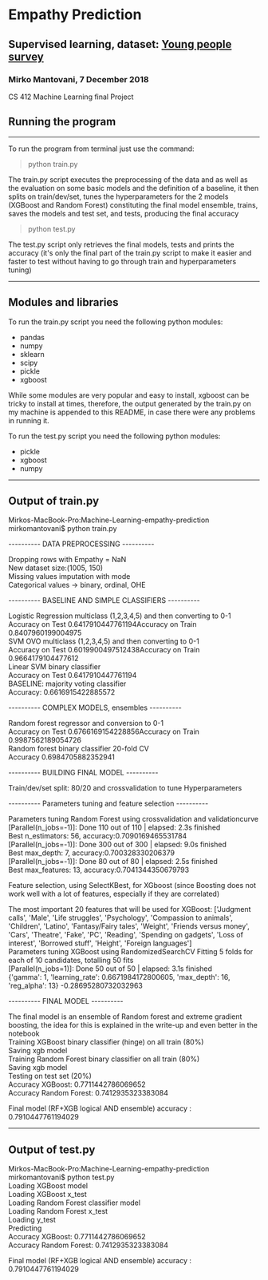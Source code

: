 # Empathy Prediction
## Supervised learning, dataset: [Young people survey](https://www.kaggle.com/miroslavsabo/young-people-survey/)
### Mirko Mantovani, 7 December 2018

CS 412 Machine Learning final Project

## Running the program
---
To run the program from terminal just use the command:  

> python train.py

The train.py script executes the preprocessing of the data and as well as the evaluation on some basic models and the definition of a baseline,
it then splits on train/dev/set, tunes the hyperparameters for the 2 models (XGBoost and Random Forest) constituting the final model ensemble, trains, saves the models and test set, and tests, producing the final accuracy

> python test.py

The test.py script only retrieves the final models, tests and prints the accuracy (it's only the final part of the train.py script to make it easier and faster to test without having to go through train and hyperparameters tuning)

---
## Modules and libraries
To run the train.py script you need the following python modules:
* pandas
* numpy
* sklearn
* scipy
* pickle
* xgboost

While some modules are very popular and easy to install, xgboost can be tricky to install at times, therefore, the output generated by the train.py on my machine is appended to this README, in case there were any problems in running it.

To run the test.py script you need the following python modules:
* pickle
* xgboost
* numpy
---
## Output of train.py

Mirkos-MacBook-Pro:Machine-Learning-empathy-prediction mirkomantovani$ python train.py

---------- DATA PREPROCESSING ----------

Dropping rows with Empathy = NaN  
New dataset size:(1005, 150)  
Missing values imputation with mode  
Categorical values -> binary, ordinal, OHE  

---------- BASELINE AND SIMPLE CLASSIFIERS ----------

Logistic Regression multiclass (1,2,3,4,5) and then converting to 0-1  
Accuracy on Test 0.6417910447761194Accuracy on Train 0.8407960199004975  
SVM OVO multiclass (1,2,3,4,5) and then converting to 0-1  
Accuracy on Test 0.6019900497512438Accuracy on Train 0.9664179104477612  
Linear SVM binary classifier  
Accuracy on Test 0.6417910447761194  
BASELINE: majority voting classifier  
Accuracy: 0.6616915422885572  

---------- COMPLEX MODELS, ensembles ----------

Random forest regressor and conversion to 0-1  
Accuracy on Test 0.6766169154228856Accuracy on Train 0.9987562189054726  
Random forest binary classifier 20-fold CV  
Accuracy 0.6984705882352941  

---------- BUILDING FINAL MODEL ----------

Train/dev/set split: 80/20 and crossvalidation to tune Hyperparameters

---------- Parameters tuning and feature selection ----------

Parameters tuning Random Forest using crossvalidation and validationcurve  
[Parallel(n_jobs=-1)]: Done 110 out of 110 | elapsed:    2.3s finished  
Best n_estimators: 56, accuracy:0.7090169465531784  
[Parallel(n_jobs=-1)]: Done 300 out of 300 | elapsed:    9.0s finished  
Best max_depth: 7, accuracy:0.700328330206379  
[Parallel(n_jobs=-1)]: Done  80 out of  80 | elapsed:    2.5s finished  
Best max_features: 13, accuracy:0.7041344350679793  

Feature selection, using SelectKBest, for XGboost (since Boosting does not work well with a lot of features, especially if they are correlated)

The most important 20 features that will be used for XGBoost:
['Judgment calls', 'Male', 'Life struggles', 'Psychology', 'Compassion to animals', 'Children', 'Latino', 'Fantasy/Fairy tales', 'Weight', 'Friends versus money', 'Cars', 'Theatre', 'Fake', 'PC', 'Reading', 'Spending on gadgets', 'Loss of interest', 'Borrowed stuff', 'Height', 'Foreign languages']  
Parameters tuning XGBoost using RandomizedSearchCV
Fitting 5 folds for each of 10 candidates, totalling 50 fits  
[Parallel(n_jobs=1)]: Done  50 out of  50 | elapsed:    3.1s finished  
{'gamma': 1, 'learning_rate': 0.6671984172800605, 'max_depth': 16, 'reg_alpha': 13}
-0.28695280732032963

---------- FINAL MODEL ----------

The final model is an ensemble of Random forest and extreme gradient boosting, the idea for this is explained in the write-up and even better in the notebook  
Training XGBoost binary classifier (hinge) on all train (80%)  
Saving xgb model  
Training Random Forest binary classifier on all train (80%)  
Saving xgb model  
Testing on test set (20%)  
Accuracy XGBoost: 0.7711442786069652  
Accuracy Random Forest: 0.7412935323383084  

Final model (RF+XGB logical AND ensemble) accuracy : 0.7910447761194029

---
## Output of test.py

Mirkos-MacBook-Pro:Machine-Learning-empathy-prediction mirkomantovani$ python test.py  
Loading XGBoost model  
Loading XGBoost x_test  
Loading Random Forest classifier model  
Loading Random Forest x_test  
Loading y_test  
Predicting  
Accuracy XGBoost: 0.7711442786069652  
Accuracy Random Forest: 0.7412935323383084  

Final model (RF+XGB logical AND ensemble) accuracy : 0.7910447761194029
